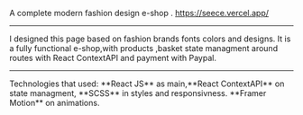 A complete modern fashion design e-shop .
https://seece.vercel.app/ 
<hr/>

I designed this page based on fashion brands fonts colors and designs.
It is a fully functional e-shop,with products ,basket state managment around routes with React ContextAPI and payment with Paypal.
<hr/>
Technologies that used: 
**React JS** as main,**React ContextAPI** on state managment,
**SCSS** in styles and responsivness.
**Framer Motion** on animations. 
